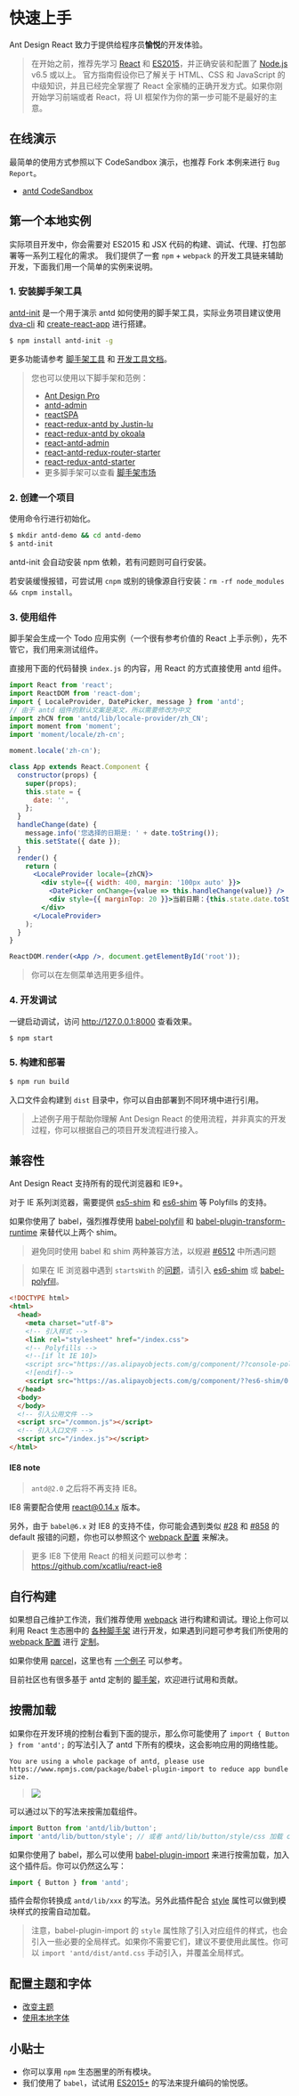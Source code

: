 
# 快速上手

Ant Design React 致力于提供给程序员**愉悦**的开发体验。

> 在开始之前，推荐先学习 [React](http://facebook.github.io/react/) 和 [ES2015](http://babeljs.io/docs/learn-es2015/)，并正确安装和配置了 [Node.js](https://nodejs.org/) v6.5 或以上。
> 官方指南假设你已了解关于 HTML、CSS 和 JavaScript 的中级知识，并且已经完全掌握了 React 全家桶的正确开发方式。如果你刚开始学习前端或者 React，将 UI 框架作为你的第一步可能不是最好的主意。

## 在线演示

最简单的使用方式参照以下 CodeSandbox 演示，也推荐 Fork 本例来进行 `Bug Report`。

- [antd CodeSandbox](https://u.ant.design/codesandbox-repro)

## 第一个本地实例

实际项目开发中，你会需要对 ES2015 和 JSX 代码的构建、调试、代理、打包部署等一系列工程化的需求。
我们提供了一套 `npm` + `webpack` 的开发工具链来辅助开发，下面我们用一个简单的实例来说明。

### 1. 安装脚手架工具

[antd-init](https://github.com/ant-design/antd-init/) 是一个用于演示 antd 如何使用的脚手架工具，实际业务项目建议使用 [dva-cli](https://github.com/dvajs/dva-cli) 和 [create-react-app](https://github.com/facebookincubator/create-react-app) 进行搭建。

```bash
$ npm install antd-init -g
```

更多功能请参考 [脚手架工具](https://github.com/ant-design/antd-init/) 和 [开发工具文档](http://ant-tool.github.io/)。

> 您也可以使用以下脚手架和范例：
>
>   - [Ant Design Pro](http://pro.ant.design/)
>   - [antd-admin](https://github.com/zuiidea/antd-admin)
>   - [reactSPA](https://github.com/JasonBai007/reactSPA)
>   - [react-redux-antd by Justin-lu](https://github.com/Justin-lu/react-redux-antd)
>   - [react-redux-antd by okoala](https://github.com/okoala/react-redux-antd)
>   - [react-antd-admin](https://github.com/fireyy/react-antd-admin)
>   - [react-antd-redux-router-starter](https://github.com/yuzhouisme/react-antd-redux-router-starter)
>   - [react-redux-antd-starter](https://github.com/BetaRabbit/react-redux-antd-starter)
>   - 更多脚手架可以查看 [脚手架市场](http://scaffold.ant.design/)

### 2. 创建一个项目

使用命令行进行初始化。

```bash
$ mkdir antd-demo && cd antd-demo
$ antd-init
```

antd-init 会自动安装 npm 依赖，若有问题则可自行安装。

若安装缓慢报错，可尝试用 `cnpm` 或别的镜像源自行安装：`rm -rf node_modules && cnpm install`。

### 3. 使用组件

脚手架会生成一个 Todo 应用实例（一个很有参考价值的 React 上手示例），先不管它，我们用来测试组件。

直接用下面的代码替换 `index.js` 的内容，用 React 的方式直接使用 antd 组件。

```jsx
import React from 'react';
import ReactDOM from 'react-dom';
import { LocaleProvider, DatePicker, message } from 'antd';
// 由于 antd 组件的默认文案是英文，所以需要修改为中文
import zhCN from 'antd/lib/locale-provider/zh_CN';
import moment from 'moment';
import 'moment/locale/zh-cn';

moment.locale('zh-cn');

class App extends React.Component {
  constructor(props) {
    super(props);
    this.state = {
      date: '',
    };
  }
  handleChange(date) {
    message.info('您选择的日期是: ' + date.toString());
    this.setState({ date });
  }
  render() {
    return (
      <LocaleProvider locale={zhCN}>
        <div style={{ width: 400, margin: '100px auto' }}>
          <DatePicker onChange={value => this.handleChange(value)} />
          <div style={{ marginTop: 20 }}>当前日期：{this.state.date.toString()}</div>
        </div>
      </LocaleProvider>
    );
  }
}

ReactDOM.render(<App />, document.getElementById('root'));
```

> 你可以在左侧菜单选用更多组件。

### 4. 开发调试

一键启动调试，访问 http://127.0.0.1:8000 查看效果。

```bash
$ npm start
```

### 5. 构建和部署

```bash
$ npm run build
```

入口文件会构建到 `dist` 目录中，你可以自由部署到不同环境中进行引用。

> 上述例子用于帮助你理解 Ant Design React 的使用流程，并非真实的开发过程，你可以根据自己的项目开发流程进行接入。

## 兼容性

Ant Design React 支持所有的现代浏览器和 IE9+。

对于 IE 系列浏览器，需要提供 [es5-shim](https://github.com/es-shims/es5-shim) 和 [es6-shim](https://github.com/paulmillr/es6-shim) 等 Polyfills 的支持。

如果你使用了 babel，强烈推荐使用 [babel-polyfill](https://babeljs.io/docs/usage/polyfill/) 和 [babel-plugin-transform-runtime](https://babeljs.io/docs/plugins/transform-runtime/) 来替代以上两个 shim。

> 避免同时使用 babel 和 shim 两种兼容方法，以规避 [#6512](https://github.com/ant-design/ant-design/issues/6512) 中所遇问题

> 如果在 IE 浏览器中遇到 `startsWith` 的[问题](https://github.com/ant-design/ant-design/issues/3400#issuecomment-253181445)，请引入 [es6-shim](https://github.com/paulmillr/es6-shim) 或 [babel-polyfill](https://babeljs.io/docs/usage/polyfill/)。

```html
<!DOCTYPE html>
<html>
  <head>
    <meta charset="utf-8">
    <!-- 引入样式 -->
    <link rel="stylesheet" href="/index.css">
    <!-- Polyfills -->
    <!--[if lt IE 10]>
    <script src="https://as.alipayobjects.com/g/component/??console-polyfill/0.2.2/index.js,es5-shim/4.5.7/es5-shim.min.js,es5-shim/4.5.7/es5-sham.min.js,es6-shim/0.35.1/es6-sham.min.js,es6-shim/0.35.1/es6-shim.min.js,html5shiv/3.7.2/html5shiv.min.js,media-match/2.0.2/media.match.min.js"></script>
    <![endif]-->
    <script src="https://as.alipayobjects.com/g/component/??es6-shim/0.35.1/es6-sham.min.js,es6-shim/0.35.1/es6-shim.min.js"></script>
  </head>
  <body>
  </body>
  <!-- 引入公用文件 -->
  <script src="/common.js"></script>
  <!-- 引入入口文件 -->
  <script src="/index.js"></script>
</html>
```

#### IE8 note

> `antd@2.0` 之后将不再支持 IE8。

IE8 需要配合使用 [react@0.14.x](https://facebook.github.io/react/blog/2016/01/12/discontinuing-ie8-support.html) 版本。

另外，由于 `babel@6.x` 对 IE8 的支持不佳，你可能会遇到类似 [#28](https://github.com/ant-tool/atool-build/issues/28) 和 [#858](https://github.com/ant-design/ant-design/issues/858) 的 default 报错的问题，你也可以参照这个 [webpack 配置](https://github.com/ant-design/antd-init/blob/f5fb9479ca973fade51fd6754e50f8b3fafbb1df/boilerplate/webpack.config.js#L4-L8) 来解决。

> 更多 IE8 下使用 React 的相关问题可以参考：https://github.com/xcatliu/react-ie8

## 自行构建

如果想自己维护工作流，我们推荐使用 [webpack](http://webpack.github.io/) 进行构建和调试。理论上你可以利用 React 生态圈中的 [各种脚手架](https://github.com/enaqx/awesome-react#boilerplates) 进行开发，如果遇到问题可参考我们所使用的 [webpack 配置](https://github.com/ant-tool/atool-build/blob/master/src/getWebpackCommonConfig.js) 进行 [定制](http://ant-tool.github.io/webpack-config.html)。

如果你使用 [parcel](https://parceljs.org)，这里也有 [一个例子](https://github.com/ant-design/parcel-antd) 可以参考。

目前社区也有很多基于 antd 定制的 [脚手架](http://scaffold.ant.design/)，欢迎进行试用和贡献。

## 按需加载

如果你在开发环境的控制台看到下面的提示，那么你可能使用了 `import { Button } from 'antd';` 的写法引入了 antd 下所有的模块，这会影响应用的网络性能。

```
You are using a whole package of antd, please use https://www.npmjs.com/package/babel-plugin-import to reduce app bundle size.
```

> ![](https://zos.alipayobjects.com/rmsportal/GHIRszVcmjccgZRakJDQ.png)

可以通过以下的写法来按需加载组件。

```jsx
import Button from 'antd/lib/button';
import 'antd/lib/button/style'; // 或者 antd/lib/button/style/css 加载 css 文件
```

如果你使用了 babel，那么可以使用 [babel-plugin-import](https://github.com/ant-design/babel-plugin-import) 来进行按需加载，加入这个插件后。你可以仍然这么写：

```jsx
import { Button } from 'antd';
```

插件会帮你转换成 `antd/lib/xxx` 的写法。另外此插件配合 [style](https://github.com/ant-design/babel-plugin-import#usage) 属性可以做到模块样式的按需自动加载。

> 注意，babel-plugin-import 的 `style` 属性除了引入对应组件的样式，也会引入一些必要的全局样式。如果你不需要它们，建议不要使用此属性。你可以 `import 'antd/dist/antd.css` 手动引入，并覆盖全局样式。

## 配置主题和字体

- [改变主题](/docs/react/customize-theme)
- [使用本地字体](https://github.com/ant-design/antd-init/tree/master/examples/local-iconfont)

## 小贴士

- 你可以享用 `npm` 生态圈里的所有模块。
- 我们使用了 `babel`，试试用 [ES2015+](http://babeljs.io/blog/2015/06/07/react-on-es6-plus) 的写法来提升编码的愉悦感。
